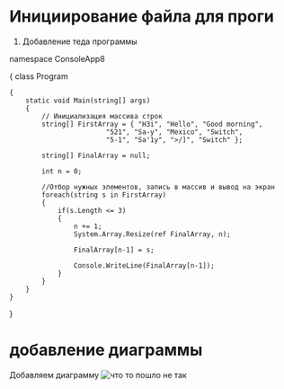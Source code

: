 # Инициирование файла для проги

1. Добавление теда программы 

namespace ConsoleApp8

{
    class Program
    
    {
        static void Main(string[] args)
        {
            // Инициализация массива строк
            string[] FirstArray = { "H3i", "Hello", "Good morning",
                            "521", "Sa-y", "Mexico", "Switch",
                            "5-1", "Sa'1y", ">/]", "Switch" };

            string[] FinalArray = null;

            int n = 0;

            //Отбор нужных элементов, запись в массив и вывод на экран
            foreach(string s in FirstArray)
            {
                if(s.Length <= 3)
                {
                    n += 1;
                    System.Array.Resize(ref FinalArray, n);

                    FinalArray[n-1] = s;

                    Console.WriteLine(FinalArray[n-1]);
                }
            }
        }
    }
}

# добавление диаграммы 
Добавляем диаграмму 
![что то пошло не так](Algorithm.jpg)



